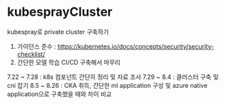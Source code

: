 # kubesprayCluster
kubespray로 private cluster 구축하기
1. 가이던스 준수 : https://kubernetes.io/docs/concepts/security/security-checklist/ 
2. 간단한 모델 학습 CI/CD 구축해서 마무리

7.22 ~ 7.28 : k8s 컴포넌트 간단히 정리 및 자료 조사
7.29 ~ 8.4 : 클러스터 구축 및 cni 잡기 
8.5 ~ 8.26 : CKA 취득, 간단한 ml application 구성 및 azure native application으로 구축했을 때와 차이 비교
